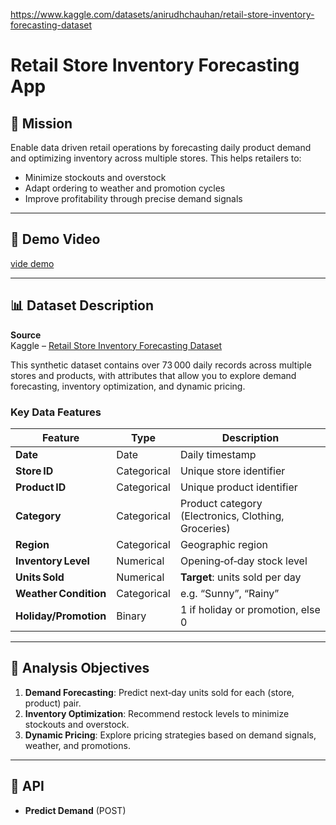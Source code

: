 https://www.kaggle.com/datasets/anirudhchauhan/retail-store-inventory-forecasting-dataset
# Retail Store Inventory Forecasting App

## 🎯 Mission
Enable data driven retail operations by forecasting daily product demand and optimizing inventory across multiple stores. This helps retailers to:
- Minimize stockouts and overstock  
- Adapt ordering to weather and promotion cycles  
- Improve profitability through precise demand signals  

---

## 🎥 Demo Video
[vide demo](https://youtu.be/bqFQ0xkSgFs)

---

## 📊 Dataset Description

**Source**  
Kaggle – [Retail Store Inventory Forecasting Dataset](https://www.kaggle.com/datasets/anirudhchauhan/retail-store-inventory-forecasting-dataset)

This synthetic dataset contains over 73 000 daily records across multiple stores and products, with attributes that allow you to explore demand forecasting, inventory optimization, and dynamic pricing.

### Key Data Features
| Feature                | Type         | Description                                           |
|------------------------|--------------|-------------------------------------------------------|
| **Date**               | Date         | Daily timestamp                                       |
| **Store ID**           | Categorical  | Unique store identifier                               |
| **Product ID**         | Categorical  | Unique product identifier                             |
| **Category**           | Categorical  | Product category (Electronics, Clothing, Groceries)   |
| **Region**             | Categorical  | Geographic region                                     |
| **Inventory Level**    | Numerical    | Opening‑of‑day stock level                            |
| **Units Sold**         | Numerical    | **Target**: units sold per day                        |
| **Weather Condition**  | Categorical  | e.g. “Sunny”, “Rainy”                                 |
| **Holiday/Promotion**  | Binary       | 1 if holiday or promotion, else 0                    |

---

## 🧐 Analysis Objectives
1. **Demand Forecasting**: Predict next‑day units sold for each (store, product) pair.  
2. **Inventory Optimization**: Recommend restock levels to minimize stockouts and overstock.  
3. **Dynamic Pricing**: Explore pricing strategies based on demand signals, weather, and promotions.  

---

## 🚀 API

- **Predict Demand** (POST)  
